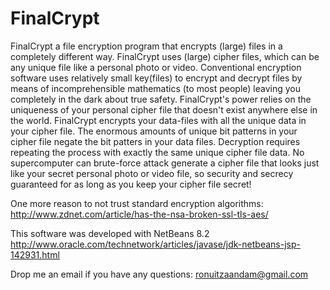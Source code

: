 # FinalCrypt

FinalCrypt a file encryption program that encrypts (large) files in a completely different way.
FinalCrypt uses (large) cipher files, which can be any unique file like a personal photo or video.
Conventional encryption software uses relatively small key(files) to encrypt and decrypt files by means of incomprehensible mathematics (to most people) leaving you completely in the dark about true safety.
FinalCrypt's power relies on the uniqueness of your personal cipher file that doesn't exist anywhere else in the world. FinalCrypt encrypts your data-files with all the unique data in your cipher file.
The enormous amounts of unique bit patterns in your cipher file negate the bit patters in your data files. Decryption requires repeating the process with exactly the same unique cipher file data.
No supercomputer can brute-force attack generate a cipher file that looks just like your secret personal photo or video file, so security and secrecy guaranteed for as long as you keep your cipher file secret!

One more reason to not trust standard encryption algorithms:
http://www.zdnet.com/article/has-the-nsa-broken-ssl-tls-aes/

This software was developed with NetBeans 8.2
http://www.oracle.com/technetwork/articles/javase/jdk-netbeans-jsp-142931.html

Drop me an email if you have any questions: ronuitzaandam@gmail.com